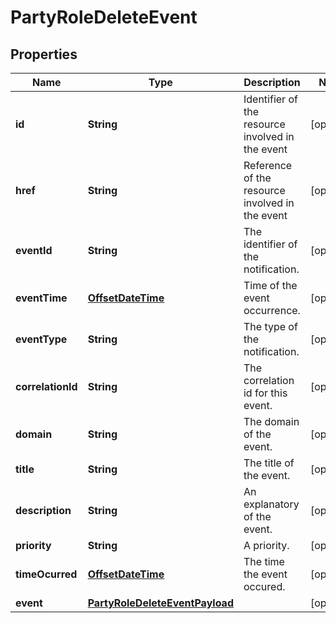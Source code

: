 # PartyRoleDeleteEvent

## Properties
Name | Type | Description | Notes
------------ | ------------- | ------------- | -------------
**id** | **String** | Identifier of the resource involved in the event |  [optional]
**href** | **String** | Reference of the resource involved in the event |  [optional]
**eventId** | **String** | The identifier of the notification. |  [optional]
**eventTime** | [**OffsetDateTime**](OffsetDateTime.md) | Time of the event occurrence. |  [optional]
**eventType** | **String** | The type of the notification. |  [optional]
**correlationId** | **String** | The correlation id for this event. |  [optional]
**domain** | **String** | The domain of the event. |  [optional]
**title** | **String** | The title of the event. |  [optional]
**description** | **String** | An explanatory of the event. |  [optional]
**priority** | **String** | A priority. |  [optional]
**timeOcurred** | [**OffsetDateTime**](OffsetDateTime.md) | The time the event occured. |  [optional]
**event** | [**PartyRoleDeleteEventPayload**](PartyRoleDeleteEventPayload.md) |  |  [optional]
